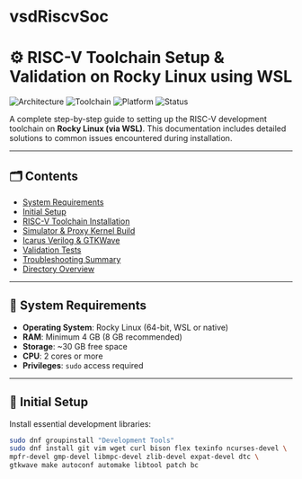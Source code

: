 # vsdRiscvSoc
# ⚙️ RISC-V Toolchain Setup & Validation on Rocky Linux using WSL

![Architecture](https://img.shields.io/badge/Architecture-RISC--V-blue.svg)
![Toolchain](https://img.shields.io/badge/Toolchain-GCC--RISC--V-purple.svg)
![Platform](https://img.shields.io/badge/Platform-Rocky%20Linux-10B981.svg)
![Status](https://img.shields.io/badge/Setup-Passed-brightgreen.svg)

A complete step-by-step guide to setting up the RISC-V development toolchain on **Rocky Linux (via WSL)**. This documentation includes detailed solutions to common issues encountered during installation.

---

## 🗂️ Contents

- [System Requirements](#system-requirements)
- [Initial Setup](#initial-setup)
- [RISC-V Toolchain Installation](#risc-v-toolchain-installation)
- [Simulator & Proxy Kernel Build](#simulator--proxy-kernel-build)
- [Icarus Verilog & GTKWave](#icarus-verilog--gtkwave)
- [Validation Tests](#validation-tests)
- [Troubleshooting Summary](#troubleshooting-summary)
- [Directory Overview](#directory-overview)

---

## 🧰 System Requirements

- **Operating System**: Rocky Linux (64-bit, WSL or native)
- **RAM**: Minimum 4 GB (8 GB recommended)
- **Storage**: ~30 GB free space
- **CPU**: 2 cores or more
- **Privileges**: `sudo` access required

---

## 🚀 Initial Setup

Install essential development libraries:

```bash
sudo dnf groupinstall "Development Tools"
sudo dnf install git vim wget curl bison flex texinfo ncurses-devel \
mpfr-devel gmp-devel libmpc-devel zlib-devel expat-devel dtc \
gtkwave make autoconf automake libtool patch bc
